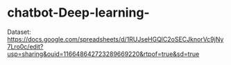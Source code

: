# chatbot-Deep-learning-

Dataset:
https://docs.google.com/spreadsheets/d/1RUJseHGQlC2oSECJknorVc9jNy7Lro0c/edit?usp=sharing&ouid=116648642723289669220&rtpof=true&sd=true
